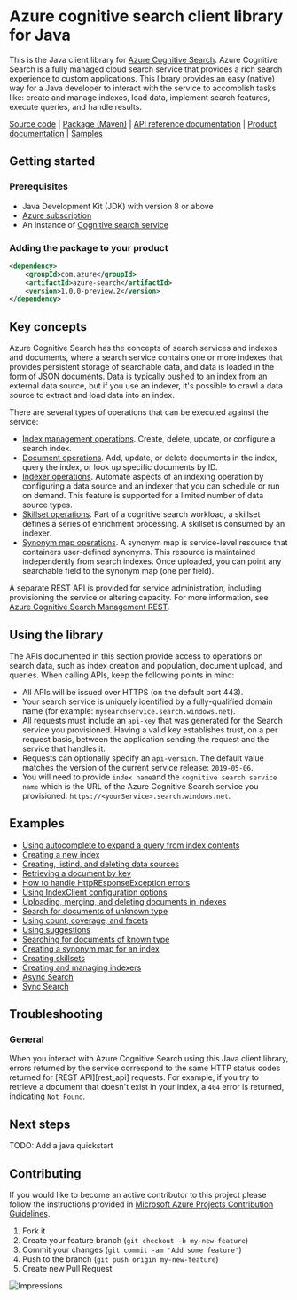 # Azure cognitive search client library for Java

This is the Java client library for [Azure Cognitive Search](https://docs.microsoft.com/en-us/rest/api/searchservice/).
Azure Cognitive Search is a fully managed cloud search service that provides a rich search experience to custom applications.
This library provides an easy (native) way for a Java developer to interact with the service to accomplish tasks like: create and manage indexes, load data, implement search features, execute queries, and handle results.

[Source code][source_code] | [Package (Maven)][package] | [API reference documentation][api_documentation]
| [Product documentation][search_docs] | [Samples][samples]

## Getting started

### Prerequisites

- Java Development Kit (JDK) with version 8 or above
- [Azure subscription][azure_subscription]
- An instance of [Cognitive search service][search]

### Adding the package to your product

[//]: # ({x-version-update-start;com.azure:azure-search;current})

```xml
<dependency>
    <groupId>com.azure</groupId>
    <artifactId>azure-search</artifactId>
    <version>1.0.0-preview.2</version>
</dependency>
```

[//]: # ({x-version-update-end})

## Key concepts

Azure Cognitive Search has the concepts of search services and indexes and documents, where a search service contains one or more indexes that provides persistent storage of searchable data, and data is loaded in the form of JSON documents. Data is typically pushed to an index from an external data source, but if you use an indexer, it's possible to crawl a data source to extract and load data into an index.

There are several types of operations that can be executed against the service:

* [Index management operations](https://docs.microsoft.com/en-us/rest/api/searchservice/index-operations). Create, delete, update, or configure a search index.
* [Document operations](https://docs.microsoft.com/en-us/rest/api/searchservice/document-operations). Add, update, or delete documents in the index, query the index, or look up specific documents by ID.
* [Indexer operations](https://docs.microsoft.com/en-us/rest/api/searchservice/indexer-operations). Automate aspects of an indexing operation by configuring a data source and an indexer that you can schedule or run on demand. This feature is supported for a limited number of data source types.
* [Skillset operations](https://docs.microsoft.com/en-us/rest/api/searchservice/skillset-operations). Part of a cognitive search workload, a skillset defines a series of enrichment processing. A skillset is consumed by an indexer.
* [Synonym map operations](https://docs.microsoft.com/en-us/rest/api/searchservice/synonym-map-operations). A synonym map is service-level resource that containers user-defined synonyms. This resource is maintained independently from search indexes. Once uploaded, you can point any searchable field to the synonym map (one per field).

A separate REST API is provided for service administration, including provisioning the service or altering capacity. For more information, see [Azure Cognitive Search Management REST](https://docs.microsoft.com/en-us/rest/api/searchmanagement/index).

## Using the library

The APIs documented in this section provide access to operations on search data, such as index creation and population, document upload, and queries. When calling APIs, keep the following points in mind:

* All APIs will be issued over HTTPS (on the default port 443).
* Your search service is uniquely identified by a fully-qualified domain name (for example: `mysearchservice.search.windows.net`).
* All requests must include an `api-key` that was generated for the Search service you provisioned. Having a valid key establishes trust, on a per request basis, between the application sending the request and the service that handles it.
* Requests can optionally specify an `api-version`. The default value matches the version of the current service release: `2019-05-06`.
* You will need to provide `index name`and the `cognitive search service name` which is the URL of the Azure Cognitive Search service you provisioned: `https://<yourService>.search.windows.net`.

## Examples

* [Using autocomplete to expand a query from index contents](/sdk/search/azure-search/src/samples/java/com/azure/search/AutoCompleteExample.java)
* [Creating a new index](/sdk/search/azure-search/src/samples/java/com/azure/search/CreateIndexExample.java)
* [Creating, listind, and deleting data sources](/sdk/search/azure-search/src/samples/java/com/azure/search/DataSourceExample.java)
* [Retrieving a document by key](/sdk/search/azure-search/src/samples/java/com/azure/search/GetSingleDocumentExample.java)
* [How to handle HttpREsponseException errors](/sdk/search/azure-search/src/samples/java/com/azure/search/HttpResponseExceptionExample.java)
* [Using IndexClient configuration options](/sdk/search/azure-search/src/samples/java/com/azure/search/IndexClientConfigurationExample.java)
* [Uploading, merging, and deleting documents in indexes](/sdk/search/azure-search/src/samples/java/com/azure/search/IndexContentManagementExample.java)
* [Search for documents of unknown type](/sdk/search/azure-search/src/samples/java/com/azure/search/SearchForDynamicDocumentsExample.java)
* [Using count, coverage, and facets](/sdk/search/azure-search/src/samples/java/com/azure/search/SearchOptionsExample.java)
* [Using suggestions](/sdk/search/azure-search/src/samples/java/com/azure/search/SearchSuggestionExample.java)
* [Searching for documents of known type](/sdk/search/azure-search/src/samples/java/com/azure/search/SearchWithFullyTypedDocumentsExample.java)
* [Creating a synonym map for an index](/sdk/search/azure-search/src/samples/java/com/azure/search/SynonymMapsCreateExample.java)
* [Creating skillsets](/sdk/search/azure-search/src/samples/java/com/azure/search/CreateSkillsetExample.java)
* [Creating and managing indexers](/sdk/search/azure-search/src/samples/java/com/azure/search/IndexerManagementExample.java)
* [Async Search](/sdk/search/azure-search/src/samples/java/com/azure/search/SearchOptionsAsyncExample.java)
* [Sync Search](/sdk/search/azure-search/src/samples/java/com/azure/search/SearchOptionsExample.java)

## Troubleshooting

### General

When you interact with Azure Cognitive Search using this Java client library, errors returned by the service correspond to the same HTTP status codes returned for [REST API][rest_api] requests. For example, if you try to retrieve a document that doesn't exist in your index, a `404` error is returned, indicating `Not Found`.

## Next steps

TODO: Add a java quickstart

## Contributing

If you would like to become an active contributor to this project please follow the instructions provided in [Microsoft Azure Projects Contribution Guidelines](http://azure.github.io/guidelines.html).

1. Fork it
2. Create your feature branch (`git checkout -b my-new-feature`)
3. Commit your changes (`git commit -am 'Add some feature'`)
4. Push to the branch (`git push origin my-new-feature`)
5. Create new Pull Request

<!-- LINKS -->
[api_documentation]: https://aka.ms/java-docs
[search]: https://azure.microsoft.com/en-us/services/search/
[search_docs]: https://docs.microsoft.com/en-us/azure/search/
[azure_subscription]: https://azure.microsoft.com/free
[maven]: https://maven.apache.org/
[package]: https://search.maven.org/artifact/com.azure/azure-search
[samples]: src/samples/java/com/azure/search
[source_code]: src

![Impressions](https://azure-sdk-impressions.azurewebsites.net/api/impressions/azure-sdk-for-java/sdk/search/azure-search/README.png)
